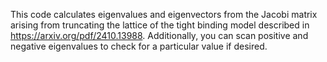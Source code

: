 This code calculates eigenvalues and eigenvectors from the Jacobi matrix arising from truncating the lattice of the tight binding model described in https://arxiv.org/pdf/2410.13988. Additionally, you can scan positive and negative eigenvalues to check for a particular value if desired.
